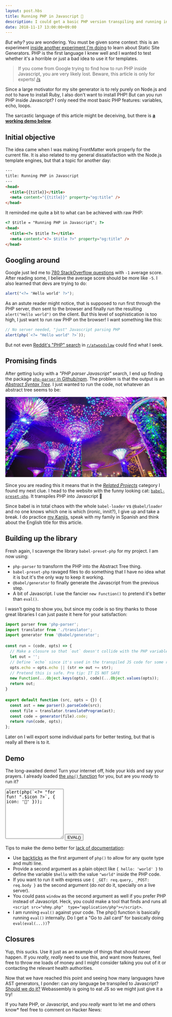 ```yaml
---
layout: post.hbs
title: Running PHP in Javascript 🤯
description: I could get a basic PHP version transpiling and running in pure Javascript. No server needed.
date: 2018-11-17 13:00:00+09:00
---
```




*But why?* you are wondering. You must be given some context: this is an experiment [inside another experiment I'm doing](https://github.com/franciscop/create-static-web) to learn about Static Site Generators. PHP is the first language I knew well and I wanted to test whether it's a horrible or just a bad idea to use it for templates.

> If you come from Google trying to find how to run PHP inside Javascript, you are very likely lost. Beware, this article is only for experts! <a title="the '/s' stands for 'sarcasm'" href="https://www.urbandictionary.com/define.php?term=%2Fs">/s</a>

Since a large motivator for my site generator is to rely purely on Node.js and *not* to have to install Ruby, I also don't want to install PHP! But can you run PHP inside Javascript? I only need the most basic PHP features: variables, echo, loops.

The sarcastic language of this article might be deceiving, but there is **[a working demo below](#demo)**.



## Initial objective

The idea came when I was making FrontMatter work properly for the current file. It is also related to my general dissatisfaction with the Node.js template engines, but that a topic for another day:

```html
---
title: Running PHP in Javascript
---
<head>
  <title>{{title}}</title>
  <meta content="{{title}}" property="og:title" />
</head>
```

It reminded me quite a bit to what can be achieved with raw PHP:

```html
<? $title = "Running PHP in Javascript"; ?>
<head>
  <title><?= $title ?></title>
  <meta content="<?= $title ?>" property="og:title" />
</head>
```



## Googling around

Google just led me to [780 StackOverflow questions](https://stackoverflow.com/search?q=run+php+inside+javascript) with `-1` average score. After reading some, I believe the average score should be more like `-5`. I also learned that devs are trying to do:

```js
alert("<?= "Hello world" ?>");
```

As an astute reader might notice, that is supposed to run first through the PHP server, *then* sent to the browser and finally run the resulting `alert("Hello world")` on the client. But this level of sophistication is too high, I just want to run raw PHP on the browser! I want something like this:

```js
// No server needed, "just" Javascript parsing PHP
alert(php(`<?= "Hello world" ?>`));
```

But not even [Reddit's "PHP" search](https://www.reddit.com/r/atwoodslaw/search?q=php) in [ `r/atwoodslaw`](https://www.reddit.com/r/atwoodslaw/) could find what I seek.



## Promising finds

After getting lucky with a *"PHP parser Javascript"* search, I end up finding the package [`php-parser` in Github/npm](https://github.com/glayzzle/php-parser). The problem is that the output is an [*Abstract Syntax Tree*](https://en.wikipedia.org/wiki/Abstract_syntax_tree). I just wanted to run the code, not whatever an abstract tree seems to be:

[![An abstract tree somehow](abstract-tree.q50.jpg)](https://www.pexels.com/photo/abstract-architecture-art-artistic-262577/)

Since you are reading this it means that in the [*Related Projects*](https://github.com/glayzzle/php-parser#related-projects) category I found my next clue. I head to the website with the <span title="I know, it's a tanuki ;)">funny looking cat</span>: [`babel-preset-php`](https://gitlab.com/kornelski/babel-preset-php). It transpiles PHP into Javascript 🎉

Since babel is in total chaos with the whole `babel-loader` vs `@babel/loader` and no one knows which one is which (ironic, innit?), I give up and take a break. I do practice [my Kanjis](https://core.cards/), speak with my family in Spanish and think about the English title for this article.



## Building up the library

Fresh again, I scavenge the library `babel-preset-php` for my project. I am now using:

- `php-parser` to transform the PHP into the Abstract Tree thing.
- `babel-preset-php` ravaged files to do something that I have no idea what it is but it's the only way to keep it working.
- `@babel/generator` to finally generate the Javascript from the previous step.
- A bit of Javascript. I use the fancier `new Function()` to pretend it's better than `eval()`.

I wasn't going to show you, but since my code is so tiny thanks to those great libraries I can just paste it here for your satisfaction:

```js
import parser from 'php-parser';
import translator from './translator';
import generator from '@babel/generator';

const run = (code, opts) => {
  // Make a closure so that `out` doesn't collide with the PHP variables:
  let out = '';
  // Define `echo` since it's used in the transpiled JS code for some reason
  opts.echo = opts.echo || (str => out += str);
  // Pretend this is safe. Pro tip: IT IS NOT SAFE
  new Function(...Object.keys(opts), code)(...Object.values(opts));
  return out;
}

export default function (src, opts = {}) {
  const ast = new parser().parseCode(src);
  const file = translator.translateProgram(ast);
  const code = generator(file).code;
  return run(code, opts);
};
```

Later on I will export some individual parts for better testing, but that is really all there is to it.



## Demo

The long-awaited demo! Turn your internet off, hide your kids and say your prayers. I already loaded [the `php()` function](./php.min.js) for you, but are you *ready* to run it?

<script src="php.min.js"></script>
<form id="horrible">
<textarea style="min-height:150px">alert(php(&#x60;&#x3C;?= &#x22;for fun! &#x22;.$icon ?&#x3E;&#x60;, { icon: &#x27;&#x1F389;&#x27; }));</textarea>
<button data-tooltip="Are you sure? Like, 100%? There is no coming back">EVAL()</button>
<script>
  const $ = sel => document.querySelector(sel);
  $('#horrible').addEventListener('submit', e => {
    e.preventDefault();
    eval($('#horrible textarea').value);
  });
</script>

Tips to make the demo better for [lack of documentation](https://documentation.agency/):

- Use [backticks](https://developer.mozilla.org/en-US/docs/Web/JavaScript/Reference/Template_literals) as the first argument of `php()` to allow for any quote type and multi line.
- Provide a second argument as a plain object like `{ hello: 'world' }` to define the variable `$hello` with the value `"world"` inside the PHP code.
- If you want to run it with express use `{ _GET: req.query, _POST: req.body }` as the second argument (do *not* do it, specially on a live server).
- You could pass `window` as the second argument as well if you prefer PHP instead of Javascript. Heck, you could make a tool that finds and runs all `<script src="ohmy.php"  type="application/php"></script>`.
- I am running `eval()` against your code. The php() function is basically running `eval()` internally. Do I get a "Go to Jail card" for basically doing `eval(eval(...))`?



## Closures

Yup, this sucks. Use it just as an example of things that should never happen. If you *really, really* need to use this, and want more features, feel free to throw me loads of money and I might consider talking you out of it or contacting the relevant health authorities.

Now that we have reached this point and seeing how many languages have AST generators, I ponder: can *any* language be transpiled to Javascript? [Should we do it?](https://www.youtube.com/watch?v=kY-pUxKQMUE) Webassembly is going to eat JS so we might just give it a try!

If you hate PHP, or Javascript, and you *really* want to let me and others know<a title="You want to feel like you belong, but spreading hate on PHP won't change the fact that no one really likes you...">\*</a> feel free to comment on Hacker News:
